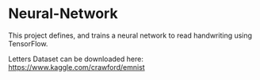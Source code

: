 # Neural-Network
This project defines, and trains a neural network to read handwriting using TensorFlow.


Letters Dataset can be downloaded here: https://www.kaggle.com/crawford/emnist
